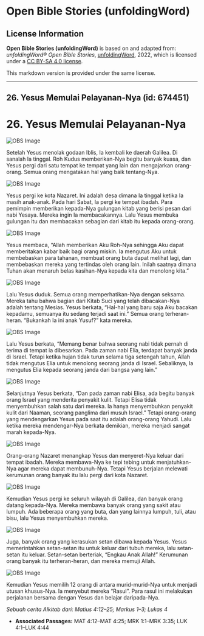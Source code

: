 # Open Bible Stories (unfoldingWord)

## License Information

**Open Bible Stories (unfoldingWord)** is based on and adapted from: _unfoldingWord® Open Bible Stories_, [unfoldingWord](https://unfoldingword.org/utw), 2022, which is licensed under a [CC BY-SA 4.0 license](https://creativecommons.org/licenses/by-sa/4.0/legalcode.en).

This markdown version is provided under the same license.



--------------------------------

## 26. Yesus Memulai Pelayanan-Nya (id: 674451)

26\. Yesus Memulai Pelayanan\-Nya
=================================

![OBS Image](https://cdn.door43.org/obs/jpg/360px/obs-en-26-01.jpg)

Setelah Yesus menolak godaan Iblis, Ia kembali ke daerah Galilea. Di sanalah Ia tinggal. Roh Kudus memberikan\-Nya begitu banyak kuasa, dan Yesus pergi dari satu tempat ke tempat yang lain dan mengajarkan orang\-orang. Semua orang mengatakan hal yang baik tentang\-Nya.

![OBS Image](https://cdn.door43.org/obs/jpg/360px/obs-en-26-02.jpg)

Yesus pergi ke kota Nazaret. Ini adalah desa dimana Ia tinggal ketika Ia masih anak\-anak. Pada hari Sabat, Ia pergi ke tempat ibadah. Para pemimpin memberikan kepada\-Nya gulungan kitab yang berisi pesan dari nabi Yesaya. Mereka ingin Ia membacakannya. Lalu Yesus membuka gulungan itu dan membacakan sebagian dari kitab itu kepada orang\-orang.

![OBS Image](https://cdn.door43.org/obs/jpg/360px/obs-en-26-03.jpg)

Yesus membaca, “Allah memberikan Aku Roh\-Nya sehingga Aku dapat memberitakan kabar baik bagi orang miskin. Ia mengutus Aku untuk membebaskan para tahanan, membuat orang buta dapat melihat lagi, dan membebaskan mereka yang tertindas oleh orang lain. Inilah saatnya dimana Tuhan akan menaruh belas kasihan\-Nya kepada kita dan menolong kita.”

![OBS Image](https://cdn.door43.org/obs/jpg/360px/obs-en-26-04.jpg)

Lalu Yesus duduk. Semua orang memperhatikan\-Nya dengan seksama. Mereka tahu bahwa bagian dari Kitab Suci yang telah dibacakan\-Nya adalah tentang Mesias. Yesus berkata, “Hal\-hal yang baru saja Aku bacakan kepadamu, semuanya itu sedang terjadi saat ini.” Semua orang terheran\-heran. “Bukankah Ia ini anak Yusuf?” kata mereka.

![OBS Image](https://cdn.door43.org/obs/jpg/360px/obs-en-26-05.jpg)

Lalu Yesus berkata, “Memang benar bahwa seorang nabi tidak pernah di terima di tempat ia dibesarkan. Pada zaman nabi Elia, terdapat banyak janda di Israel. Tetapi ketika hujan tidak turun selama tiga setengah tahun, Allah tidak mengutus Elia untuk menolong seorang janda di Israel. Sebaliknya, Ia mengutus Elia kepada seorang janda dari bangsa yang lain.”

![OBS Image](https://cdn.door43.org/obs/jpg/360px/obs-en-26-06.jpg)

Selanjutnya Yesus berkata, “Dan pada zaman nabi Elisa, ada begitu banyak orang Israel yang menderita penyakit kulit. Tetapi Elisa tidak menyembuhkan salah satu dari mereka. Ia hanya menyembuhkan penyakit kulit dari Naaman, seorang panglima dari musuh Israel.” Tetapi orang\-orang yang mendengarkan Yesus pada saat itu adalah orang\-orang Yahudi. Lalu ketika mereka mendengar\-Nya berkata demikian, mereka menjadi sangat marah kepada\-Nya.

![OBS Image](https://cdn.door43.org/obs/jpg/360px/obs-en-26-07.jpg)

Orang\-orang Nazaret menangkap Yesus dan menyeret\-Nya keluar dari tempat ibadah. Mereka membawa\-Nya ke tepi tebing untuk menjatuhkan\-Nya agar mereka dapat membunuh\-Nya. Tetapi Yesus berjalan melewati kerumunan orang banyak itu lalu pergi dari kota Nazaret.

![OBS Image](https://cdn.door43.org/obs/jpg/360px/obs-en-26-08.jpg)

Kemudian Yesus pergi ke seluruh wilayah di Galilea, dan banyak orang datang kepada\-Nya. Mereka membawa banyak orang yang sakit atau lumpuh. Ada beberapa orang yang buta, dan yang lainnya lumpuh, tuli, atau bisu, lalu Yesus menyembuhkan mereka.

![OBS Image](https://cdn.door43.org/obs/jpg/360px/obs-en-26-09.jpg)

Juga, banyak orang yang kerasukan setan dibawa kepada Yesus. Yesus memerintahkan setan\-setan itu untuk keluar dari tubuh mereka, lalu setan\-setan itu keluar. Setan\-setan berteriak, “Engkau Anak Allah!” Kerumunan orang banyak itu terheran\-heran, dan mereka memuji Allah.

![OBS Image](https://cdn.door43.org/obs/jpg/360px/obs-en-26-10.jpg)

Kemudian Yesus memilih 12 orang di antara murid\-murid\-Nya untuk menjadi utusan khusus\-Nya. Ia menyebut mereka “Rasul”. Para rasul ini melakukan perjalanan bersama dengan Yesus dan belajar daripada\-Nya.

*Sebuah cerita Alkitab dari: Matius 4:12–25; Markus 1–3; Lukas 4*

* **Associated Passages:** MAT 4:12–MAT 4:25; MRK 1:1–MRK 3:35; LUK 4:1–LUK 4:44

